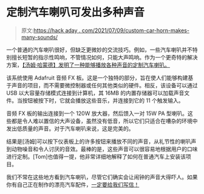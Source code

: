 # 定制汽车喇叭可发出多种声音

> 原文:[https://hack aday . com/2021/07/09/custom-car-horn-makes-many-sounds/](https://hackaday.com/2021/07/09/custom-car-horn-makes-many-sounds/)

一个普通的汽车喇叭很好，但缺乏更微妙的交流技巧。例如，一些汽车喇叭并不特别擅长短暂的指示性鸣响，不管情况如何，只能大声鸣响。作为一个更奇特的解决方案，[【汤姆·哈蒙德】发明了一种能够播放各种声音的定制汽车喇叭。](https://www.instructables.com/Digital-Car-Horn/)

该系统使用 Adafruit 音频 FX 板。这是一个独特的部分，旨在使人们能够构建基于声音的项目，而不需要微控制器或任何其他类似的硬件。相反，该设备可以通过 USB 以大容量存储模式连接到计算机，其 16MB 的内置存储器可以加载声音文件。当按钮被按下时，它就会播放这些音乐，并连接到它的 11 个触发输入。

音频 FX 板的输出连接到一个 120W 放大器，然后馈入一对 15W PA 型喇叭。这些都是令人难以置信的大声设备，虽然没有低音，所以它们只适合在嘈杂的环境中发出低质量的声音。对于汽车喇叭来说，这是完美的。

结果是[汤姆]可以按下仪表板上的许多按钮来播放不同的声音，从礼节性的喇叭声到动物噪音和令人讨厌的音效。最棒的是，这些声音可以很容易地根据用户的口味进行定制。[Tom]也值得一提，他非常详细地解释了如何在普通汽车上安装该项目。

我们不常在这些地方看到汽车喇叭，尽管它们确实会让闹钟的声音大得吓人。如果你有自己正在制作的漂亮汽车配件，[一定要给我们写信！](http://hackaday.com/submit-a-tip)